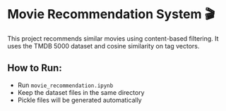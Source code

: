 # Movie Recommendation System 🎬

This project recommends similar movies using content-based filtering.
It uses the TMDB 5000 dataset and cosine similarity on tag vectors.

## How to Run:
- Run `movie_recommendation.ipynb`
- Keep the dataset files in the same directory
- Pickle files will be generated automatically

